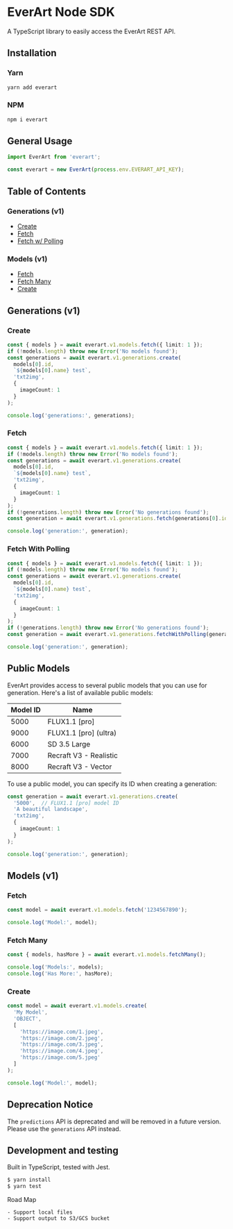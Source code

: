 # EverArt Node SDK

A TypeScript library to easily access the EverArt REST API.

## Installation

### Yarn
```bash
yarn add everart
```
### NPM
```bash
npm i everart
```

## General Usage

```typescript
import EverArt from 'everart';

const everart = new EverArt(process.env.EVERART_API_KEY);
```

## Table of Contents

### Generations (v1)
- [Create](#create)
- [Fetch](#fetch)
- [Fetch w/ Polling](#fetch-with-polling)

### Models (v1)
- [Fetch](#fetch)
- [Fetch Many](#fetch-many)
- [Create](#create)

## Generations (v1)

### Create

```typescript
const { models } = await everart.v1.models.fetch({ limit: 1 }); 
if (!models.length) throw new Error('No models found');
const generations = await everart.v1.generations.create(
  models[0].id, 
  `${models[0].name} test`, 
  'txt2img',
  { 
    imageCount: 1 
  }
);

console.log('generations:', generations);
```

### Fetch

```typescript
const { models } = await everart.v1.models.fetch({ limit: 1 }); 
if (!models.length) throw new Error('No models found');
const generations = await everart.v1.generations.create(
  models[0].id, 
  `${models[0].name} test`,
  'txt2img',
  { 
    imageCount: 1 
  }
);
if (!generations.length) throw new Error('No generations found');
const generation = await everart.v1.generations.fetch(generations[0].id);

console.log('generation:', generation);
```

### Fetch With Polling

```typescript
const { models } = await everart.v1.models.fetch({ limit: 1 }); 
if (!models.length) throw new Error('No models found');
const generations = await everart.v1.generations.create(
  models[0].id, 
  `${models[0].name} test`,
  'txt2img',
  { 
    imageCount: 1 
  }
);
if (!generations.length) throw new Error('No generations found');
const generation = await everart.v1.generations.fetchWithPolling(generations[0].id);

console.log('generation:', generation);

```

## Public Models

EverArt provides access to several public models that you can use for generation. Here's a list of available public models:

| Model ID | Name |
|----------|------|
| 5000 | FLUX1.1 [pro] |
| 9000 | FLUX1.1 [pro] (ultra) |
| 6000 | SD 3.5 Large |
| 7000 | Recraft V3 - Realistic |
| 8000 | Recraft V3 - Vector |

To use a public model, you can specify its ID when creating a generation:

```typescript
const generation = await everart.v1.generations.create(
  '5000',  // FLUX1.1 [pro] model ID
  'A beautiful landscape',
  'txt2img',
  { 
    imageCount: 1 
  }
);

console.log('generation:', generation);
```

## Models (v1)

### Fetch
```typescript
const model = await everart.v1.models.fetch('1234567890');

console.log('Model:', model);
```

### Fetch Many
```typescript
const { models, hasMore } = await everart.v1.models.fetchMany();

console.log('Models:', models);
console.log('Has More:', hasMore);
```

### Create
```typescript
const model = await everart.v1.models.create(
  'My Model',
  'OBJECT',
  [
    'https://image.com/1.jpeg',
    'https://image.com/2.jpeg',
    'https://image.com/3.jpeg',
    'https://image.com/4.jpeg',
    'https://image.com/5.jpeg'
  ]
);

console.log('Model:', model);
```

## Deprecation Notice

The `predictions` API is deprecated and will be removed in a future version. Please use the `generations` API instead.

## Development and testing

Built in TypeScript, tested with Jest.

```bash
$ yarn install
$ yarn test
```

Road Map

```
- Support local files
- Support output to S3/GCS bucket
```